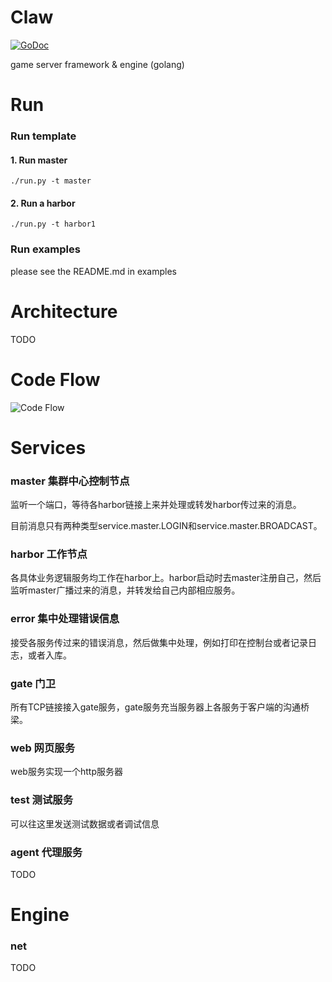 Claw
====
[![GoDoc](https://godoc.org/github.com/yangsf5/claw?status.svg)](https://godoc.org/github.com/yangsf5/claw)

game server framework & engine (golang)

Run
====
### Run template
#### 1. Run master
```
./run.py -t master
```
#### 2. Run a harbor
```
./run.py -t harbor1
```

### Run examples
please see the README.md in examples


Architecture
====
TODO


Code Flow
====
![Code Flow](http://7xlbbk.dl1.z0.glb.clouddn.com/claw/arch/code-flow.png)

Services 
====
### master 集群中心控制节点
监听一个端口，等待各harbor链接上来并处理或转发harbor传过来的消息。

目前消息只有两种类型service.master.LOGIN和service.master.BROADCAST。

### harbor 工作节点
各具体业务逻辑服务均工作在harbor上。harbor启动时去master注册自己，然后监听master广播过来的消息，并转发给自己内部相应服务。

### error 集中处理错误信息
接受各服务传过来的错误消息，然后做集中处理，例如打印在控制台或者记录日志，或者入库。

### gate 门卫
所有TCP链接接入gate服务，gate服务充当服务器上各服务于客户端的沟通桥梁。

### web 网页服务
web服务实现一个http服务器

### test 测试服务
可以往这里发送测试数据或者调试信息

### agent 代理服务
TODO


Engine
====
### net
TODO

